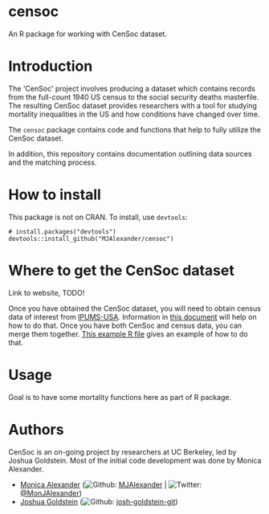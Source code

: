 # censoc
An R package for working with CenSoc dataset. 

# Introduction
The 'CenSoc' project involves producing a dataset which contains records from the full-count 1940 US census to the social security deaths masterfile. The resulting CenSoc dataset provides researchers with a tool for studying mortality inequalities in the US and how conditions have changed over time. 

The `censoc` package contains code and functions that help to fully utilize the CenSoc dataset. 

In addition, this repository contains documentation outlining data sources and the matching process. 

# How to install
This package is not on CRAN. To install, use `devtools`:

```{r, eval = F}
# install.packages("devtools")
devtools::install_github("MJAlexander/censoc")
```

# Where to get the CenSoc dataset

Link to website, TODO!

Once you have obtained the CenSoc dataset, you will need to obtain census data of interest from [IPUMS-USA](https://usa.ipums.org/usa/). Information in [this document](https://github.com/MJAlexander/censoc/blob/master/documentation/ipums_document.pdf) will help on how to do that. Once you have both CenSoc and census data, you can merge them together. [This example R file](https://github.com/MJAlexander/censoc/blob/master/ipums_merge_example.R) gives an example of how to do that. 

# Usage 

Goal is to have some mortality functions here as part of R package. 
# Authors 

CenSoc is an on-going project by researchers at UC Berkeley, led by Joshua Goldstein. Most of the initial code development was done by Monica Alexander.

- [Monica Alexander](https://www.monicaalexander.com/) (![Github](http://i.imgur.com/9I6NRUm.png): [MJAlexander](https://github.com/MJAlexander) | ![Twitter](http://i.imgur.com/wWzX9uB.png): [@MonJAlexander](https://twitter.com/monjalexander))
- [Joshua Goldstein](http://www.site.demog.berkeley.edu/josh-goldstein) (![Github](http://i.imgur.com/9I6NRUm.png): [josh-goldstein-git](https://github.com/josh-goldstein-git))

